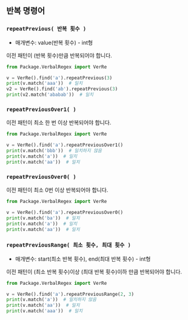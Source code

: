 ## 반복 명령어
### `repeatPrevious( 반복 횟수 )`
- 매개변수: value(반복 횟수) - int형

이전 패턴이 (반복 횟수)만큼 반복되어야 합니다.

```python
from Package.VerbalRegex import VerRe

v = VerRe().find('a').repeatPrevious(3)
print(v.match('aaa'))  # 일치
v2 = VerRe().find('ab').repeatPrevious(3)
print(v2.match('ababab'))  # 일치
```

### `repeatPreviousOver1( )`
이전 패턴이 최소 한 번 이상 반복되어야 합니다.

```python
from Package.VerbalRegex import VerRe

v = VerRe().find('a').repeatPreviousOver1()
print(v.match('bbb'))  # 일치하지 않음
print(v.match('a'))  # 일치
print(v.match('aa'))  # 일치
```

### `repeatPreviousOver0( )`
이전 패턴이 최소 0번 이상 반복되어야 합니다.

```python
from Package.VerbalRegex import VerRe

v = VerRe().find('a').repeatPreviousOver0()
print(v.match('ba'))  # 일치
print(v.match('a'))  # 일치
print(v.match('aa'))  # 일치
```

### `repeatPreviousRange( 최소 횟수, 최대 횟수 )`
- 매개변수: start(최소 반복 횟수), end(최대 반복 횟수) - int형

이전 패턴이 (최소 반복 횟수)이상 (최대 반복 횟수)이하 만큼 반복되어야 합니다.

```python
from Package.VerbalRegex import VerRe

v = VerRe().find('a').repeatPreviousRange(2, 3)
print(v.match('a'))  # 일치하지 않음
print(v.match('aa'))  # 일치
print(v.match('aaa'))  # 일치
```